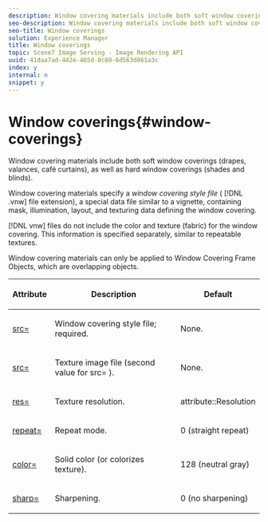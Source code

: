 ```yaml
---
description: Window covering materials include both soft window coverings (drapes, valances, café curtains), as well as hard window coverings (shades and blinds).
seo-description: Window covering materials include both soft window coverings (drapes, valances, café curtains), as well as hard window coverings (shades and blinds).
seo-title: Window coverings
solution: Experience Manager
title: Window coverings
topic: Scene7 Image Serving - Image Rendering API
uuid: 41daa7ad-442e-465d-8c89-6d563d861a3c
index: y
internal: n
snippet: y
---
```


# Window coverings{#window-coverings}

Window covering materials include both soft window coverings (drapes, valances, café curtains), as well as hard window coverings (shades and blinds).

Window covering materials specify a *window covering style file* ( [!DNL .vnw] file extension), a special data file similar to a vignette, containing mask, illumination, layout, and texturing data defining the window covering.

[!DNL vnw] files do not include the color and texture (fabric) for the window covering. This information is specified separately, similar to repeatable textures.

Window covering materials can only be applied to Window Covering Frame Objects, which are overlapping objects.

<table id="table_545865B054E84592BDAEDA57DBFAE9B3"> 
 <thead> 
  <tr> 
   <th colname="col1" class="entry"> <p>Attribute </p> </th> 
   <th colname="col2" class="entry"> <p>Description </p> </th> 
   <th colname="col3" class="entry"> <p>Default </p> </th> 
  </tr> 
 </thead>
 <tbody> 
  <tr> 
   <td colname="col1"> <p> <a href="../../../../../../ir_api/http_protocol/image-rendering-api-ref/c-ir-http-protocol-ref/c-ir-http-protocol-command-reference/r-ir-src.md#reference-62c98abad22149d68d405ed6aaff8272" type="reference" format="dita" scope="local"> <span class="codeph"> src= </span> </a> </p> </td> 
   <td colname="col2"> <p>Window covering style file; required. </p> </td> 
   <td colname="col3"> <p>None. </p> </td> 
  </tr> 
  <tr> 
   <td colname="col1"> <p> <a href="../../../../../../ir_api/http_protocol/image-rendering-api-ref/c-ir-http-protocol-ref/c-ir-http-protocol-command-reference/r-ir-src.md#reference-62c98abad22149d68d405ed6aaff8272" type="reference" format="dita" scope="local"> <span class="codeph"> src= </span> </a> </p> </td> 
   <td colname="col2"> <p>Texture image file (second value for <span class="codeph"> src= </span>). </p> </td> 
   <td colname="col3"> <p>None. </p> </td> 
  </tr> 
  <tr> 
   <td colname="col1"> <p> <a href="../../../../../../ir_api/http_protocol/image-rendering-api-ref/c-ir-http-protocol-ref/c-ir-http-protocol-command-reference/r-ir-res.md#reference-0ad9de8887144c83a6db97b4994f7c04" type="reference" format="dita" scope="local"> <span class="codeph"> res= </span> </a> </p> </td> 
   <td colname="col2"> <p>Texture resolution. </p> </td> 
   <td colname="col3"> <p> <span class="codeph"> attribute::Resolution </span> </p> </td> 
  </tr> 
  <tr> 
   <td colname="col1"> <p> <a href="../../../../../../ir_api/http_protocol/image-rendering-api-ref/c-ir-http-protocol-ref/c-ir-http-protocol-command-reference/r-ir-http-repeat.md#reference-37749da8233f42599ecf4731055fb7d8" type="reference" format="dita" scope="local"> <span class="codeph"> repeat= </span> </a> </p> </td> 
   <td colname="col2"> <p>Repeat mode. </p> </td> 
   <td colname="col3"> <p>0 (straight repeat) </p> </td> 
  </tr> 
  <tr> 
   <td colname="col1"> <p> <a href="../../../../../../ir_api/http_protocol/image-rendering-api-ref/c-ir-http-protocol-ref/c-ir-http-protocol-command-reference/r-ir-http-color.md#reference-ea3cba9edfe94dbab86d8f123a9ed0aa" type="reference" format="dita" scope="local"> <span class="codeph"> color= </span> </a> </p> </td> 
   <td colname="col2"> <p>Solid color (or colorizes texture). </p> </td> 
   <td colname="col3"> <p>128 (neutral gray) </p> </td> 
  </tr> 
  <tr> 
   <td colname="col1"> <p> <a href="../../../../../../ir_api/http_protocol/image-rendering-api-ref/c-ir-http-protocol-ref/c-ir-http-protocol-command-reference/r-ir-http-sharp.md#reference-acdd87f6b5de4e3a85e5d3c03022a35a" type="reference" format="dita" scope="local"> <span class="codeph"> sharp= </span> </a> </p> </td> 
   <td colname="col2"> <p>Sharpening. </p> </td> 
   <td colname="col3"> <p>0 (no sharpening) </p> </td> 
  </tr> 
 </tbody> 
</table>

